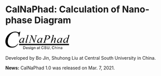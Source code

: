 # CalNaPhad: Calculation of Nano-phase Diagram

<img src="./figures/CalNaPhad.png" alt="CalNaPhad" width="200"/> 

<!-- **Design at Central South University, China** -->
<br>

Developed by Bo Jin, Shuhong Liu at Central South University in China.

**News:** CalNaPhad 1.0 was released on Mar. 7, 2021.
